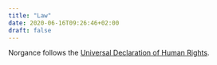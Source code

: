 ```yaml
---
title: "Law"
date: 2020-06-16T09:26:46+02:00
draft: false
---
```


Norgance follows the [Universal Declaration of Human Rights](https://en.wikisource.org/wiki/Universal_Declaration_of_Human_Rights).
